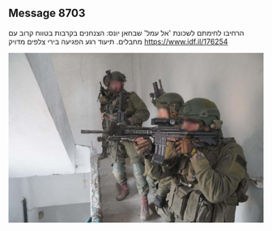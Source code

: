 ## Message 8703

הרחיבו לחימתם לשכונת 'אל עמל' שבחאן יונס:
הצנחנים בקרבות בטווח קרוב עם מחבלים. תיעוד רגע הפגיעה בירי צלפים מדויק
https://www.idf.il/176254

![Photo](8703/8703_photo.jpg)
